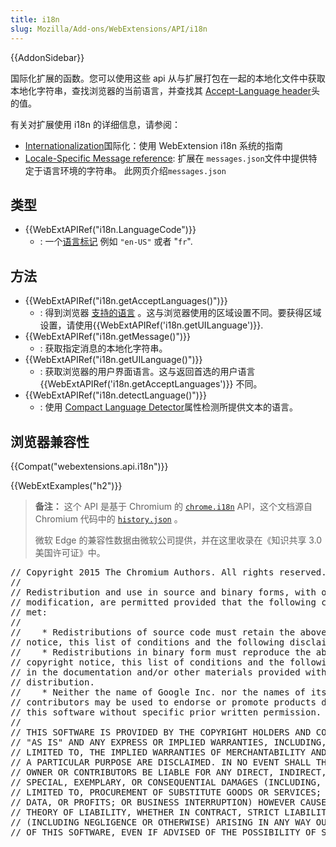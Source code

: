 ```yaml
---
title: i18n
slug: Mozilla/Add-ons/WebExtensions/API/i18n
---
```

{{AddonSidebar}}

国际化扩展的函数。您可以使用这些 api 从与扩展打包在一起的本地化文件中获取本地化字符串，查找浏览器的当前语言，并查找其 [Accept-Language header](/zh-CN/docs/Web/HTTP/Content_negotiation#The_Accept-Language_header)头的值。

有关对扩展使用 i18n 的详细信息，请参阅：

- [Internationalization](/zh-CN/docs/Mozilla/Add-ons/WebExtensions/Internationalization)国际化：使用 WebExtension i18n 系统的指南
- [Locale-Specific Message reference](/zh-CN/docs/Mozilla/Add-ons/WebExtensions/API/i18n/Locale-Specific_Message_reference): 扩展在 `messages.json`文件中提供特定于语言环境的字符串。 此网页介绍`messages.json`

## 类型

- {{WebExtAPIRef("i18n.LanguageCode")}}
  - : 一个[语言标记](https://www.w3.org/Protocols/rfc2616/rfc2616-sec3.html#sec3.10) 例如 `"en-US"` 或者 "`fr`".

## 方法

- {{WebExtAPIRef("i18n.getAcceptLanguages()")}}
  - : 得到浏览器 [支持的语言](/zh-CN/docs/Web/HTTP/Content_negotiation#The_Accept-Language_header) 。这与浏览器使用的区域设置不同。要获得区域设置，请使用{{WebExtAPIRef('i18n.getUILanguage')}}.
- {{WebExtAPIRef("i18n.getMessage()")}}
  - : 获取指定消息的本地化字符串。
- {{WebExtAPIRef("i18n.getUILanguage()")}}
  - : 获取浏览器的用户界面语言。这与返回首选的用户语言 {{WebExtAPIRef('i18n.getAcceptLanguages')}} 不同。
- {{WebExtAPIRef("i18n.detectLanguage()")}}
  - : 使用 [Compact Language Detector](https://github.com/CLD2Owners/cld2)属性检测所提供文本的语言。

## 浏览器兼容性

{{Compat("webextensions.api.i18n")}}

{{WebExtExamples("h2")}}

> **备注：** 这个 API 是基于 Chromium 的 [`chrome.i18n`](https://developer.chrome.com/extensions/i18n) API，这个文档源自 Chromium 代码中的 [`history.json`](https://chromium.googlesource.com/chromium/src/+/master/chrome/common/extensions/api/i18n.json) 。
>
> 微软 Edge 的兼容性数据由微软公司提供，并在这里收录在《知识共享 3.0 美国许可证》中。

<div class="hidden"><pre class="notranslate">// Copyright 2015 The Chromium Authors. All rights reserved.
//
// Redistribution and use in source and binary forms, with or without
// modification, are permitted provided that the following conditions are
// met:
//
//    * Redistributions of source code must retain the above copyright
// notice, this list of conditions and the following disclaimer.
//    * Redistributions in binary form must reproduce the above
// copyright notice, this list of conditions and the following disclaimer
// in the documentation and/or other materials provided with the
// distribution.
//    * Neither the name of Google Inc. nor the names of its
// contributors may be used to endorse or promote products derived from
// this software without specific prior written permission.
//
// THIS SOFTWARE IS PROVIDED BY THE COPYRIGHT HOLDERS AND CONTRIBUTORS
// "AS IS" AND ANY EXPRESS OR IMPLIED WARRANTIES, INCLUDING, BUT NOT
// LIMITED TO, THE IMPLIED WARRANTIES OF MERCHANTABILITY AND FITNESS FOR
// A PARTICULAR PURPOSE ARE DISCLAIMED. IN NO EVENT SHALL THE COPYRIGHT
// OWNER OR CONTRIBUTORS BE LIABLE FOR ANY DIRECT, INDIRECT, INCIDENTAL,
// SPECIAL, EXEMPLARY, OR CONSEQUENTIAL DAMAGES (INCLUDING, BUT NOT
// LIMITED TO, PROCUREMENT OF SUBSTITUTE GOODS OR SERVICES; LOSS OF USE,
// DATA, OR PROFITS; OR BUSINESS INTERRUPTION) HOWEVER CAUSED AND ON ANY
// THEORY OF LIABILITY, WHETHER IN CONTRACT, STRICT LIABILITY, OR TORT
// (INCLUDING NEGLIGENCE OR OTHERWISE) ARISING IN ANY WAY OUT OF THE USE
// OF THIS SOFTWARE, EVEN IF ADVISED OF THE POSSIBILITY OF SUCH DAMAGE.
</pre></div>
